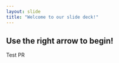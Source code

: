 ```yaml
---
layout: slide
title: "Welcome to our slide deck!"
---
```


Use the right arrow to begin!
---
Test PR
